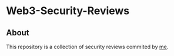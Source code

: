 # Web3-Security-Reviews
## About
This repository is a collection of security reviews commited by [me](https://github.com/WallSecurity).
